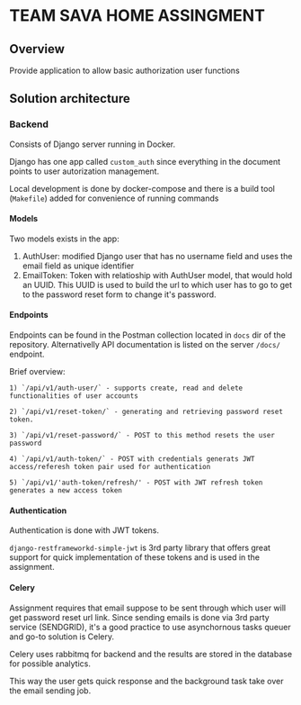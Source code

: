 # TEAM SAVA HOME ASSINGMENT

## Overview

Provide application to allow basic authorization user functions

## Solution architecture

### Backend

Consists of Django server running in Docker.

Django has one app called `custom_auth` since everything in the document points to user autorization management.

Local development is done by docker-compose and there is a build tool (`Makefile`) added for convenience of running commands

#### Models

Two models exists in the app:

1. AuthUser: modified Django user that has no username field and uses the email field as unique identifier
2. EmailToken: Token with relatioship with AuthUser model, that would hold an UUID. This UUID is used to build the url to which user has to go to get to the password reset form to change it's password.

#### Endpoints

Endpoints can be found in the Postman collection located in `docs` dir of the repository.
Alternativelly API documentation is listed on the server `/docs/` endpoint.

Brief overview:

    1) `/api/v1/auth-user/` - supports create, read and delete functionalities of user accounts

    2) `/api/v1/reset-token/` - generating and retrieving password reset token.

    3) `/api/v1/reset-password/` - POST to this method resets the user password

    4) `/api/v1/auth-token/` - POST with credentials generats JWT access/referesh token pair used for authentication

    5) `/api/v1/'auth-token/refresh/' - POST with JWT refresh token generates a new access token

#### Authentication

Authentication is done with JWT tokens.

`django-restframeworkd-simple-jwt` is 3rd party library that offers great support for quick implementation of these tokens and is used in the assignment.

#### Celery

Assignment requires that email suppose to be sent through which user will get password reset url link. Since sending emails is done via 3rd party service (SENDGRID), it's a good practice to use asynchornous tasks queuer and go-to solution is Celery.

Celery uses rabbitmq for backend and the results are stored in the database for possible analytics.

This way the user gets quick response and the background task take over the email sending job.
